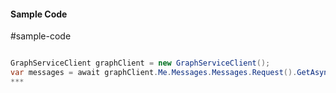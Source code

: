 #### Sample Code
#sample-code 

```C#

GraphServiceClient graphClient = new GraphServiceClient();
var messages = await graphClient.Me.Messages.Messages.Request().GetAsync();
*** 

```